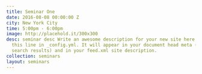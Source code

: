 ```yaml
---
title: Seminar One
date: 2016-08-08 00:00:00 Z
city: New York City
time: 5:00pm - 6:00pm
image: http://placehold.it/300x300
desc: seminar desc Write an awesome description for your new site here. You can edit
  this line in _config.yml. It will appear in your document head meta (for Google
  search results) and in your feed.xml site description.
collection: seminars
layout: seminars
---
```


